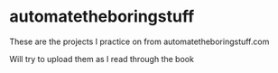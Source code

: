 # automatetheboringstuff
These are the projects I practice on from automatetheboringstuff.com

Will try to upload them as I read through the book

